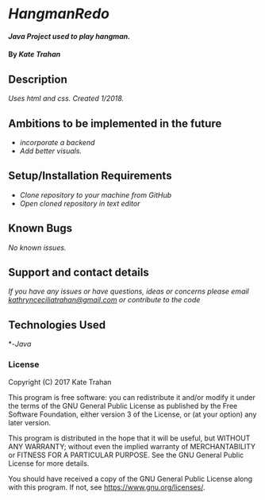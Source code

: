 # _HangmanRedo_

#### _Java Project used to play hangman._

#### By _**Kate Trahan**_

## Description

_Uses html and css. Created 1/2018._

## Ambitions to be implemented in the future
* _incorporate a backend_
* _Add better visuals._

## Setup/Installation Requirements
* _Clone repository to your machine from GitHub_
* _Open cloned repository in text editor_

## Known Bugs
_No known issues._

## Support and contact details

_If you have any issues or have questions, ideas or concerns please email kathrynceciliatrahan@gmail.com or contribute to the code_

## Technologies Used

*-_Java_

### License
Copyright (C) 2017 Kate Trahan

This program is free software: you can redistribute it and/or modify it under the terms of the GNU General Public License as published by the Free Software Foundation, either version 3 of the License, or (at your option) any later version.

This program is distributed in the hope that it will be useful, but WITHOUT ANY WARRANTY; without even the implied warranty of MERCHANTABILITY or FITNESS FOR A PARTICULAR PURPOSE. See the GNU General Public License for more details.

You should have received a copy of the GNU General Public License along with this program. If not, see https://www.gnu.org/licenses/.
